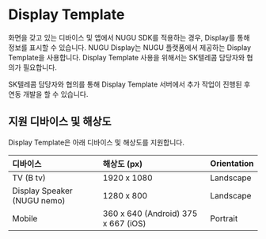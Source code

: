 # Display Template

화면을 갖고 있는 디바이스 및 앱에서 NUGU SDK를 적용하는 경우, Display를 통해 정보를 표시할 수 있습니다. NUGU Display는 NUGU 플랫폼에서 제공하는 Display Template을 사용합니다. Display Template 사용을 위해서는 SK텔레콤 담당자와 협의가 필요합니다.

SK텔레콤 담당자와 협의를 통해 Display Template 서버에서 추가 작업이 진행된 후 연동 개발을 할 수 있습니다.

## 지원 디바이스 및 해상도

Display Template은 아래 디바이스 및 해상도를 지원합니다.

| 디바이스                        | 해상도 (px)                            | Orientation |
|:----------------------------|:------------------------------------|:------------|
| TV (B tv)                   | 1920 x 1080                         | Landscape   |
| Display Speaker (NUGU nemo) | 1280 x 800                          | Landscape   |
| Mobile                      | 360 x 640 (Android) 375 x 667 (iOS) | Portrait    |

